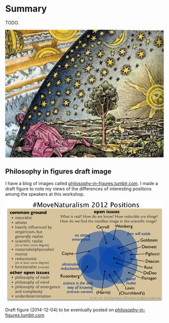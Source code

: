 Summary
================================================================================

TODO.

![The [Flammarion engraving](https://en.wikipedia.org/wiki/Flammarion_engraving).](img/flammarion_engraving.jpg)


Philosophy in figures draft image
--------------------------------------------------------------------------------

I have a blog of images called [philosophy-in-figures.tumblr.com](http://philosophy-in-figures.tumblr.com/).
I made a draft figure to note my views of the differences of interesting positions among the speakers at this workshop.

![Move Naturalism Forward 2012 positions](img/move-naturalism-2012-positions.png "draft")

Draft figure (2014-12-04) to be eventually posted on [philosophy-in-figures.tumblr.com](http://philosophy-in-figures.tumblr.com/)


